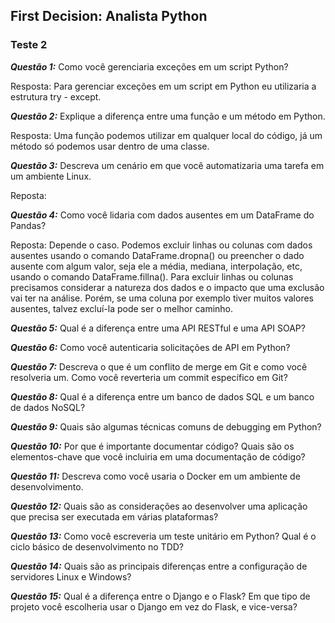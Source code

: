 ## First Decision: Analista Python
### Teste 2

**_Questão 1:_** Como você gerenciaria exceções em um script Python? 

Resposta: Para gerenciar exceções em um script em Python eu utilizaria a estrutura try - except.

**_Questão 2:_** Explique a diferença entre uma função e um método em Python.

Resposta: Uma função podemos utilizar em qualquer local do código, já um método só podemos usar dentro de uma classe.

**_Questão 3:_** Descreva um cenário em que você automatizaria uma tarefa em um ambiente Linux.

Reposta: 

**_Questão 4:_** Como você lidaria com dados ausentes em um DataFrame do Pandas?

Reposta: Depende o caso. Podemos excluir linhas ou colunas com dados ausentes usando o comando DataFrame.dropna() ou preencher o dado ausente com algum valor, seja ele a média, mediana, interpolação, etc, usando o comando DataFrame.fillna(). Para excluir linhas ou colunas precisamos considerar a natureza dos dados e o impacto que uma exclusão vai ter na análise.  Porém, se uma coluna por exemplo tiver muitos valores ausentes, talvez excluí-la pode ser o melhor caminho. 

**_Questão 5:_** Qual é a diferença entre uma API RESTful e uma API SOAP?

**_Questão 6:_** Como você autenticaria solicitações de API em Python?

**_Questão 7:_** Descreva o que é um conflito de merge em Git e como você resolveria um. Como você reverteria um commit específico em Git?

**_Questão 8:_** Qual é a diferença entre um banco de dados SQL e um banco de dados NoSQL?

**_Questão 9:_** Quais são algumas técnicas comuns de debugging em Python?

**_Questão 10:_** Por que é importante documentar código? Quais são os elementos-chave que você incluiria em uma documentação de código?

**_Questão 11:_** Descreva como você usaria o Docker em um ambiente de desenvolvimento.

**_Questão 12:_** Quais são as considerações ao desenvolver uma aplicação que precisa ser executada em várias plataformas?

**_Questão 13:_** Como você escreveria um teste unitário em Python? Qual é o ciclo básico de desenvolvimento no TDD?

**_Questão 14:_** Quais são as principais diferenças entre a configuração de servidores Linux e Windows?

**_Questão 15:_** Qual é a diferença entre o Django e o Flask? Em que tipo de projeto você escolheria usar o Django em vez do Flask, e vice-versa?
